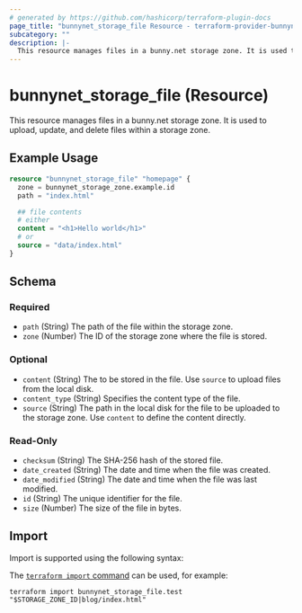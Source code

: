 ```yaml
---
# generated by https://github.com/hashicorp/terraform-plugin-docs
page_title: "bunnynet_storage_file Resource - terraform-provider-bunnynet"
subcategory: ""
description: |-
  This resource manages files in a bunny.net storage zone. It is used to upload, update, and delete files within a storage zone.
---
```


# bunnynet_storage_file (Resource)

This resource manages files in a bunny.net storage zone. It is used to upload, update, and delete files within a storage zone.

## Example Usage

```terraform
resource "bunnynet_storage_file" "homepage" {
  zone = bunnynet_storage_zone.example.id
  path = "index.html"

  ## file contents
  # either
  content = "<h1>Hello world</h1>"
  # or
  source = "data/index.html"
}
```

<!-- schema generated by tfplugindocs -->
## Schema

### Required

- `path` (String) The path of the file within the storage zone.
- `zone` (Number) The ID of the storage zone where the file is stored.

### Optional

- `content` (String) The to be stored in the file. Use <code>source</code> to upload files from the local disk.
- `content_type` (String) Specifies the content type of the file.
- `source` (String) The path in the local disk for the file to be uploaded to the storage zone. Use <code>content</code> to define the content directly.

### Read-Only

- `checksum` (String) The SHA-256 hash of the stored file.
- `date_created` (String) The date and time when the file was created.
- `date_modified` (String) The date and time when the file was last modified.
- `id` (String) The unique identifier for the file.
- `size` (Number) The size of the file in bytes.

## Import

Import is supported using the following syntax:

The [`terraform import` command](https://developer.hashicorp.com/terraform/cli/commands/import) can be used, for example:

```shell
terraform import bunnynet_storage_file.test "$STORAGE_ZONE_ID|blog/index.html"
```

